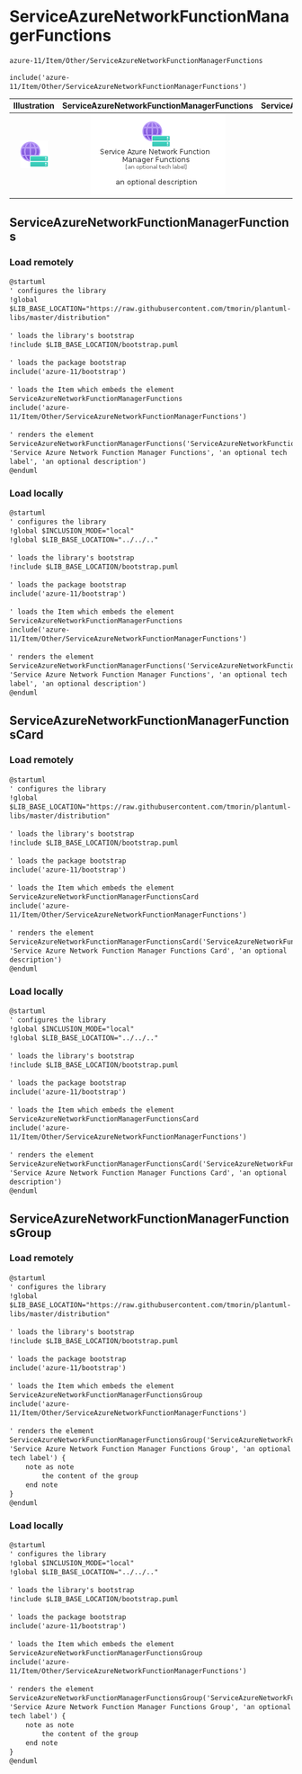 # ServiceAzureNetworkFunctionManagerFunctions


```text
azure-11/Item/Other/ServiceAzureNetworkFunctionManagerFunctions
```

```text
include('azure-11/Item/Other/ServiceAzureNetworkFunctionManagerFunctions')
```



| Illustration | ServiceAzureNetworkFunctionManagerFunctions | ServiceAzureNetworkFunctionManagerFunctionsCard | ServiceAzureNetworkFunctionManagerFunctionsGroup |
| :---: | :---: | :---: | :---: |
| ![illustration for Illustration](../../../azure-11/Item/Other/ServiceAzureNetworkFunctionManagerFunctions.png) | ![illustration for ServiceAzureNetworkFunctionManagerFunctions](../../../azure-11/Item/Other/ServiceAzureNetworkFunctionManagerFunctions.Local.png) | ![illustration for ServiceAzureNetworkFunctionManagerFunctionsCard](../../../azure-11/Item/Other/ServiceAzureNetworkFunctionManagerFunctionsCard.Local.png) | ![illustration for ServiceAzureNetworkFunctionManagerFunctionsGroup](../../../azure-11/Item/Other/ServiceAzureNetworkFunctionManagerFunctionsGroup.Local.png) |




## ServiceAzureNetworkFunctionManagerFunctions

### Load remotely
```plantuml
@startuml
' configures the library
!global $LIB_BASE_LOCATION="https://raw.githubusercontent.com/tmorin/plantuml-libs/master/distribution"

' loads the library's bootstrap
!include $LIB_BASE_LOCATION/bootstrap.puml

' loads the package bootstrap
include('azure-11/bootstrap')

' loads the Item which embeds the element ServiceAzureNetworkFunctionManagerFunctions
include('azure-11/Item/Other/ServiceAzureNetworkFunctionManagerFunctions')

' renders the element
ServiceAzureNetworkFunctionManagerFunctions('ServiceAzureNetworkFunctionManagerFunctions', 'Service Azure Network Function Manager Functions', 'an optional tech label', 'an optional description')
@enduml
```

### Load locally
```plantuml
@startuml
' configures the library
!global $INCLUSION_MODE="local"
!global $LIB_BASE_LOCATION="../../.."

' loads the library's bootstrap
!include $LIB_BASE_LOCATION/bootstrap.puml

' loads the package bootstrap
include('azure-11/bootstrap')

' loads the Item which embeds the element ServiceAzureNetworkFunctionManagerFunctions
include('azure-11/Item/Other/ServiceAzureNetworkFunctionManagerFunctions')

' renders the element
ServiceAzureNetworkFunctionManagerFunctions('ServiceAzureNetworkFunctionManagerFunctions', 'Service Azure Network Function Manager Functions', 'an optional tech label', 'an optional description')
@enduml
```

## ServiceAzureNetworkFunctionManagerFunctionsCard

### Load remotely
```plantuml
@startuml
' configures the library
!global $LIB_BASE_LOCATION="https://raw.githubusercontent.com/tmorin/plantuml-libs/master/distribution"

' loads the library's bootstrap
!include $LIB_BASE_LOCATION/bootstrap.puml

' loads the package bootstrap
include('azure-11/bootstrap')

' loads the Item which embeds the element ServiceAzureNetworkFunctionManagerFunctionsCard
include('azure-11/Item/Other/ServiceAzureNetworkFunctionManagerFunctions')

' renders the element
ServiceAzureNetworkFunctionManagerFunctionsCard('ServiceAzureNetworkFunctionManagerFunctionsCard', 'Service Azure Network Function Manager Functions Card', 'an optional description')
@enduml
```

### Load locally
```plantuml
@startuml
' configures the library
!global $INCLUSION_MODE="local"
!global $LIB_BASE_LOCATION="../../.."

' loads the library's bootstrap
!include $LIB_BASE_LOCATION/bootstrap.puml

' loads the package bootstrap
include('azure-11/bootstrap')

' loads the Item which embeds the element ServiceAzureNetworkFunctionManagerFunctionsCard
include('azure-11/Item/Other/ServiceAzureNetworkFunctionManagerFunctions')

' renders the element
ServiceAzureNetworkFunctionManagerFunctionsCard('ServiceAzureNetworkFunctionManagerFunctionsCard', 'Service Azure Network Function Manager Functions Card', 'an optional description')
@enduml
```

## ServiceAzureNetworkFunctionManagerFunctionsGroup

### Load remotely
```plantuml
@startuml
' configures the library
!global $LIB_BASE_LOCATION="https://raw.githubusercontent.com/tmorin/plantuml-libs/master/distribution"

' loads the library's bootstrap
!include $LIB_BASE_LOCATION/bootstrap.puml

' loads the package bootstrap
include('azure-11/bootstrap')

' loads the Item which embeds the element ServiceAzureNetworkFunctionManagerFunctionsGroup
include('azure-11/Item/Other/ServiceAzureNetworkFunctionManagerFunctions')

' renders the element
ServiceAzureNetworkFunctionManagerFunctionsGroup('ServiceAzureNetworkFunctionManagerFunctionsGroup', 'Service Azure Network Function Manager Functions Group', 'an optional tech label') {
    note as note
        the content of the group
    end note
}
@enduml
```

### Load locally
```plantuml
@startuml
' configures the library
!global $INCLUSION_MODE="local"
!global $LIB_BASE_LOCATION="../../.."

' loads the library's bootstrap
!include $LIB_BASE_LOCATION/bootstrap.puml

' loads the package bootstrap
include('azure-11/bootstrap')

' loads the Item which embeds the element ServiceAzureNetworkFunctionManagerFunctionsGroup
include('azure-11/Item/Other/ServiceAzureNetworkFunctionManagerFunctions')

' renders the element
ServiceAzureNetworkFunctionManagerFunctionsGroup('ServiceAzureNetworkFunctionManagerFunctionsGroup', 'Service Azure Network Function Manager Functions Group', 'an optional tech label') {
    note as note
        the content of the group
    end note
}
@enduml
```

